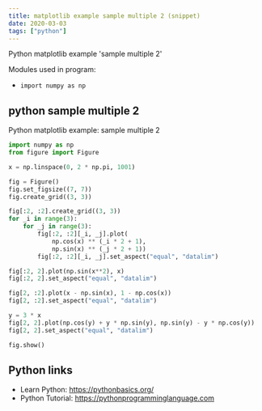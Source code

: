 ```yaml
---
title: matplotlib example sample multiple 2 (snippet)
date: 2020-03-03
tags: ["python"]
---
```

Python matplotlib example 'sample multiple 2'


Modules used in program: 
* `import numpy as np`

## python sample multiple 2

Python matplotlib example: sample multiple 2

```python
import numpy as np
from figure import Figure

x = np.linspace(0, 2 * np.pi, 1001)

fig = Figure()
fig.set_figsize((7, 7))
fig.create_grid((3, 3))

fig[:2, :2].create_grid((3, 3))
for _i in range(3):
    for _j in range(3):
        fig[:2, :2][_i, _j].plot(
            np.cos(x) ** (_i * 2 + 1),
            np.sin(x) ** (_j * 2 + 1))
        fig[:2, :2][_i, _j].set_aspect("equal", "datalim")

fig[:2, 2].plot(np.sin(x**2), x)
fig[:2, 2].set_aspect("equal", "datalim")

fig[2, :2].plot(x - np.sin(x), 1 - np.cos(x))
fig[2, :2].set_aspect("equal", "datalim")

y = 3 * x
fig[2, 2].plot(np.cos(y) + y * np.sin(y), np.sin(y) - y * np.cos(y))
fig[2, 2].set_aspect("equal", "datalim")

fig.show()


```

## Python links

- Learn Python: https://pythonbasics.org/
- Python Tutorial: https://pythonprogramminglanguage.com
